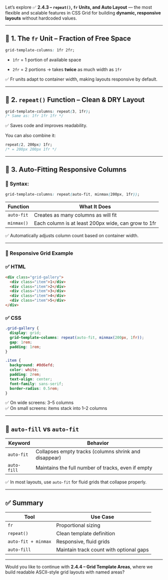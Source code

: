 Let’s explore ✅ **2.4.3 – `repeat()`, `fr` Units, and Auto Layout** — the most flexible and scalable features in CSS Grid for building **dynamic, responsive layouts** without hardcoded values.

---

## 🧠 1. The `fr` Unit – Fraction of Free Space

```css
grid-template-columns: 1fr 2fr;
```

- `1fr` = 1 portion of available space
    
- `2fr` = 2 portions → takes **twice** as much width as `1fr`
    

✅ Fr units adapt to container width, making layouts responsive by default.

---

## 🧠 2. `repeat()` Function – Clean & DRY Layout

```css
grid-template-columns: repeat(3, 1fr);
/* Same as: 1fr 1fr 1fr */
```

✅ Saves code and improves readability.

You can also combine it:

```css
repeat(2, 200px) 1fr;
/* = 200px 200px 1fr */
```

---

## 🧠 3. Auto-Fitting Responsive Columns

### 🔧 Syntax:

```css
grid-template-columns: repeat(auto-fit, minmax(200px, 1fr));
```

|Function|What It Does|
|---|---|
|`auto-fit`|Creates as many columns as will fit|
|`minmax()`|Each column is at least 200px wide, can grow to 1fr|

✅ Automatically adjusts column count based on container width.

---

### 🧪 Responsive Grid Example

### ✅ HTML

```html
<div class="grid-gallery">
  <div class="item">1</div>
  <div class="item">2</div>
  <div class="item">3</div>
  <div class="item">4</div>
  <div class="item">5</div>
</div>
```

### ✅ CSS

```css
.grid-gallery {
  display: grid;
  grid-template-columns: repeat(auto-fit, minmax(200px, 1fr));
  gap: 1rem;
  padding: 1rem;
}

.item {
  background: #0d6efd;
  color: white;
  padding: 2rem;
  text-align: center;
  font-family: sans-serif;
  border-radius: 0.5rem;
}
```

✅ On wide screens: 3–5 columns  
✅ On small screens: items stack into 1–2 columns

---

## 📘 `auto-fill` vs `auto-fit`

|Keyword|Behavior|
|---|---|
|`auto-fit`|Collapses empty tracks (columns shrink and disappear)|
|`auto-fill`|Maintains the full number of tracks, even if empty|

✅ In most layouts, use `auto-fit` for fluid grids that collapse properly.

---

## ✅ Summary

|Tool|Use Case|
|---|---|
|`fr`|Proportional sizing|
|`repeat()`|Clean template definition|
|`auto-fit + minmax`|Responsive, fluid grids|
|`auto-fill`|Maintain track count with optional gaps|

---

Would you like to continue with **2.4.4 – Grid Template Areas**, where we build readable ASCII-style grid layouts with named areas?